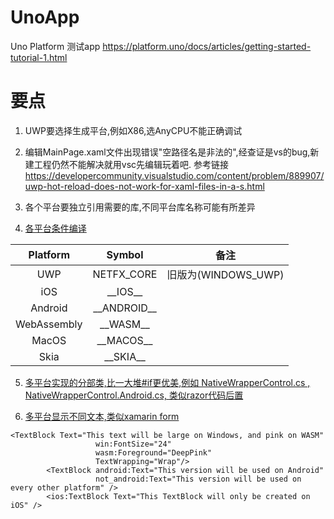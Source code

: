 # UnoApp
Uno Platform  测试app  https://platform.uno/docs/articles/getting-started-tutorial-1.html

# 要点

1. UWP要选择生成平台,例如X86,选AnyCPU不能正确调试

2. 编辑MainPage.xaml文件出现错误"空路径名是非法的",经查证是vs的bug,新建工程仍然不能解决就用vsc先编辑玩着吧. 参考链接 https://developercommunity.visualstudio.com/content/problem/889907/uwp-hot-reload-does-not-work-for-xaml-files-in-a-s.html

3. 各个平台要独立引用需要的库,不同平台库名称可能有所差异

4. [各平台条件编译](https://platform.uno/docs/articles/platform-specific-csharp.html)

| Platform | Symbol | 备注 |
| :----:| :----: | :----: |
| UWP | NETFX_CORE | 旧版为(WINDOWS_UWP) |
| iOS | \_\_IOS\_\_ |  |
| Android | \_\_ANDROID\_\_ |  |
| WebAssembly | \_\_WASM\_\_ |  |
| MacOS | \_\_MACOS\_\_ |  |
| Skia | \_\_SKIA\_\_ |  |

5. [多平台实现的分部类,比一大堆#if更优美,例如 NativeWrapperControl.cs , NativeWrapperControl.Android.cs, 类似razor代码后置](https://platform.uno/docs/articles/platform-specific-csharp.html)

6. [多平台显示不同文本,类似xamarin form](https://platform.uno/docs/articles/platform-specific-xaml.html)
```
<TextBlock Text="This text will be large on Windows, and pink on WASM"
				   win:FontSize="24"
				   wasm:Foreground="DeepPink"
				   TextWrapping="Wrap"/>
		<TextBlock android:Text="This version will be used on Android"
				   not_android:Text="This version will be used on every other platform" />
		<ios:TextBlock Text="This TextBlock will only be created on iOS" />
```
    
    
